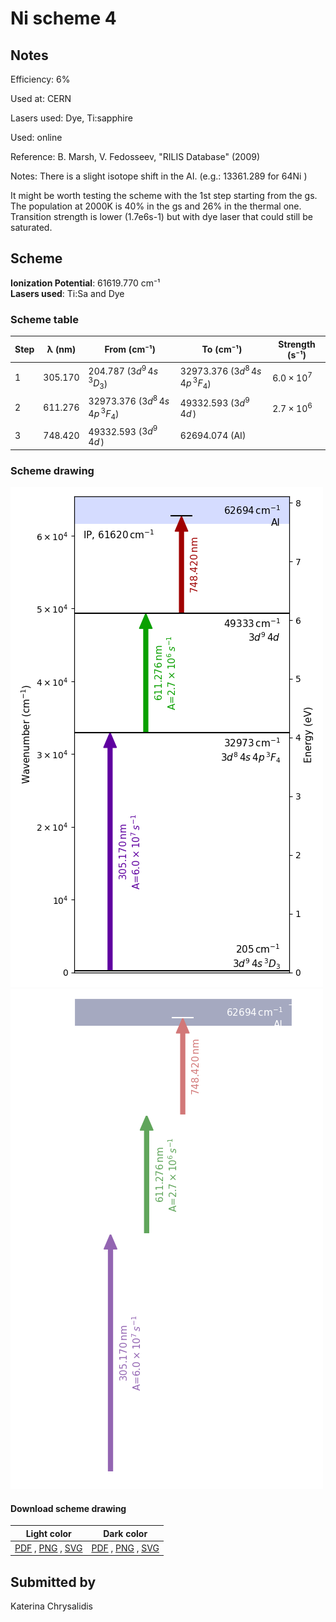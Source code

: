 # Ni scheme 4

## Notes

Efficiency: 6%

Used at: CERN

Lasers used: Dye, Ti:sapphire

Used: online

Reference: B. Marsh, V. Fedosseev, "RILIS Database" (2009)

Notes: There is a slight isotope shift in the AI. (e.g.: 13361.289 for 64Ni )

It might be worth testing the scheme with the 1st step starting from the gs. The population at 2000K is 40% in the gs and 26% in the thermal one. Transition strength is lower (1.7e6s-1) but with dye laser that could still be saturated.





## Scheme

**Ionization Potential**: 61619.770 cm⁻¹  
**Lasers used**: Ti:Sa and Dye

### Scheme table

| Step | λ (nm)  |               From (cm⁻¹)               |                To (cm⁻¹)                |   Strength (s⁻¹)    |
| ---- | ------- | --------------------------------------- | --------------------------------------- | ------------------- |
| 1    | 305.170 | 204.787 ($3d^{9}\,4s\,^{3}D_{3}$)       | 32973.376 ($3d^{8}\,4s\,4p\,^{3}F_{4}$) | $6.0 \times 10^{7}$ |
| 2    | 611.276 | 32973.376 ($3d^{8}\,4s\,4p\,^{3}F_{4}$) | 49332.593 ($3d^{9}\,4d\,$)              | $2.7 \times 10^{6}$ |
| 3    | 748.420 | 49332.593 ($3d^{9}\,4d\,$)              | 62694.074 (AI)                          |                     |


### Scheme drawing

![ni scheme, light mode](ni-004/ni-004-light.png#only-light)
![ni scheme, dark mode](ni-004/ni-004-dark-web.png#only-dark)

#### Download scheme drawing

|                                            Light color                                            |                                           Dark color                                           |
| ------------------------------------------------------------------------------------------------- | ---------------------------------------------------------------------------------------------- |
| [PDF](ni-004/ni-004-light.pdf) , [PNG](ni-004/ni-004-light.png) , [SVG](ni-004/ni-004-light.svg)  | [PDF](ni-004/ni-004-dark.pdf) , [PNG](ni-004/ni-004-dark.png) , [SVG](ni-004/ni-004-dark.svg)  |


## Submitted by

Katerina Chrysalidis

